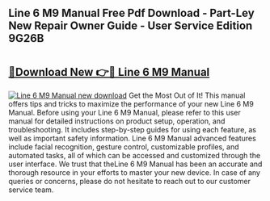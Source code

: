 ## Line 6 M9 Manual Free Pdf Download - Part-Ley New Repair Owner Guide - User Service Edition 9G26B

# <h2><a href="http://bc26155.oget.top/?id=Line+6+M9+Manual">🔗Download New 👉🔴 Line 6 M9 Manual</a></h2>

[![Line 6 M9 Manual new download](https://i.imgur.com/5g1atiW.png)](http://bc26155.oget.top/?id=Line+6+M9+Manual)
Get the Most Out of It! This manual offers tips and tricks to maximize the performance of your new Line 6 M9 Manual. Before using your Line 6 M9 Manual, please refer to this user manual for detailed instructions on product setup, operation, and troubleshooting. It includes step-by-step guides for using each feature, as well as important safety information. Line 6 M9 Manual advanced features include facial recognition, gesture control, customizable profiles, and automated tasks, all of which can be accessed and customized through the user interface. We trust that theLine 6 M9 Manual has been an accurate and thorough resource in your efforts to master your new device. In case of any queries or concerns, please do not hesitate to reach out to our customer service team.
